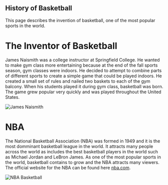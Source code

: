 ## History of Basketball

This page describes the invention of basketball, one of the most popular sports in the world. 

# The Inventor of Basketball

James Naismith was a college instructor at Springfield College. He wanted to make gym class more entertaining because at the end of the fall sports season, gym classes were indoors. He decided to attempt to combine parts of different sports to create a simple game that could be played indoors. He created a small set of rules and nailed two baskets to each of the gym balcony. When his students played it during gym class, basketball was born. The game grew popular very quickly and was played throughout the United States. 

![James Naismith](https://www.legacy.com/UserContent/ns/Photos/James%20Naismith%20square.jpg)

# NBA

The National Basketball Association (NBA) was formed in 1949 and it is the most domminant basketball league in the world. It attracts many people across the world as includes the best basketball players in the world such as Michael Jordan and LeBron James. As one of the most popular sports in the world, basketball contains to grow and the NBA attracts many viewers. The official website for the NBA can be found here [nba.com](nba.com).

![NBA Basketball](https://www.spalding.com/dw/image/v2/ABAH_PRD/on/demandware.static/-/Sites-masterCatalog_SPALDING/default/dwd21974bc/images/hi-res/74876E_FRONT.jpg?sw=555&sh=689&sm=cut&sfrm=jpg)
